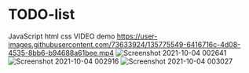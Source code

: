 # TODO-list
JavaScript html css
VIDEO demo
https://user-images.githubusercontent.com/73633924/135775549-6416716c-4d08-4535-8bb6-b94688a61bee.mp4
![Screenshot 2021-10-04 002641](https://user-images.githubusercontent.com/73633924/135774397-3a1547f4-111a-44cf-819e-d89b900b1917.png)
![Screenshot 2021-10-04 002916](https://user-images.githubusercontent.com/73633924/135774476-e04a087a-3c9d-4abd-98f5-8364f2d9034d.png)
![Screenshot 2021-10-04 003027](https://user-images.githubusercontent.com/73633924/135774526-fdbb345e-820e-47c4-9778-3d2db7e7db9c.png)

